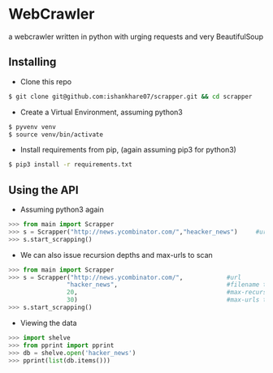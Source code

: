# WebCrawler
a webcrawler written in python with urging requests and very BeautifulSoup

## Installing  
* Clone this repo  
```bash
$ git clone git@github.com:ishankhare07/scrapper.git && cd scrapper
```  
* Create a Virtual Environment, assuming python3  
```bash
$ pyvenv venv
$ source venv/bin/activate
```
* Install requirements from pip, (again assuming pip3 for python3)
```bash
$ pip3 install -r requirements.txt
```  

## Using the API
* Assuming python3 again  
```python
>>> from main import Scrapper
>>> s = Scrapper("http://news.ycombinator.com/","heacker_news")     #url, filename to store data
>>> s.start_scrapping()
```

* We can also issue recursion depths and max-urls to scan
```python
>>> from main import Scrapper
>>> s = Scrapper("http://news.ycombinator.com/",            #url
                "hacker_news",                              #filename to store data
                20,                                         #max-recursion depth
                30)                                         #max-urls to scan
>>> s.start_scrapping()
```

* Viewing the data
```python
>>> import shelve
>>> from pprint import pprint
>>> db = shelve.open('hacker_news')
>>> pprint(list(db.items()))
```
